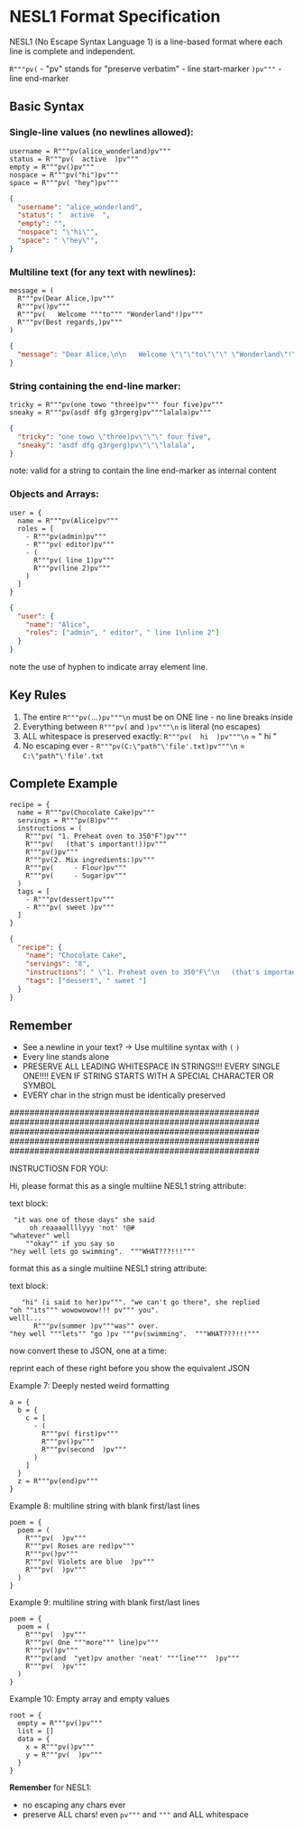 # NESL1 Format Specification

NESL1 (No Escape Syntax Language 1) is a line-based format where each line is complete and independent.

`R"""pv(` - "pv" stands for "preserve verbatim" - line start-marker
`)pv"""` - line end-marker

## Basic Syntax

### Single-line values (no newlines allowed):
```
username = R"""pv(alice_wonderland)pv"""
status = R"""pv(  active  )pv"""
empty = R"""pv()pv"""
nospace = R"""pv("hi")pv"""
space = R"""pv( "hey")pv"""
```
```json
{
  "username": "alice_wonderland",
  "status": "  active  ",
  "empty": "",
  "nospace": "\"hi\"",
  "space": " \"hey\"",
}
```

### Multiline text (for any text with newlines):
```
message = (
  R"""pv(Dear Alice,)pv"""
  R"""pv()pv"""
  R"""pv(   Welcome """to""" "Wonderland"!)pv"""
  R"""pv(Best regards,)pv"""
)
```
```json
{
  "message": "Dear Alice,\n\n   Welcome \"\"\"to\"\"\" \"Wonderland\"!\nBest regards,"
}
```

### String containing the end-line marker:
```
tricky = R"""pv(one towo "three)pv""" four five)pv"""
sneaky = R"""pv(asdf dfg g3rgerg)pv"""lalala)pv"""
```
```json
{
  "tricky": "one towo \"three)pv\"\"\" four five",
  "sneaky": "asdf dfg g3rgerg)pv\"\"\"lalala",
}
```

note: valid for a string to contain the line end-marker as internal content

### Objects and Arrays:
```
user = {
  name = R"""pv(Alice)pv"""
  roles = [
    - R"""pv(admin)pv"""
    - R"""pv( editor)pv"""
    - (
      R"""pv( line 1)pv"""
      R"""pv(line 2)pv"""
    )
  ]
}
```
```json
{
  "user": {
    "name": "Alice",
    "roles": ["admin", " editor", " line 1\nline 2"]
  }
}
```
note the use of hyphen to indicate array element line. 

## Key Rules

1. The entire `R"""pv(`...`)pv"""\n` must be on ONE line - no line breaks inside
2. Everything between `R"""pv(` and `)pv"""\n` is literal (no escapes)
3. ALL whitespace is preserved exactly: `R"""pv(  hi  )pv"""\n` = "  hi  "
5. No escaping ever - `R"""pv(C:\"path"\'file'.txt)pv"""\n` = `C:\"path"\'file'.txt`

## Complete Example

```
recipe = {
  name = R"""pv(Chocolate Cake)pv"""
  servings = R"""pv(8)pv"""
  instructions = (
    R"""pv( "1. Preheat oven to 350°F")pv"""
    R"""pv(   (that's important!))pv"""
    R"""pv()pv"""
    R"""pv(2. Mix ingredients:)pv"""
    R"""pv(     - Flour)pv"""
    R"""pv(     - Sugar)pv"""
  )
  tags = [
    - R"""pv(dessert)pv"""
    - R"""pv( sweet )pv"""
  ]
}
```
```json
{
  "recipe": {
    "name": "Chocolate Cake",
    "servings": "8",
    "instructions": " \"1. Preheat oven to 350°F\"\n   (that's important!)\n\n2. Mix ingredients:\n     - Flour\n     - Sugar",
    "tags": ["dessert", " sweet "]
  }
}
```

## Remember
- See a newline in your text? → Use multiline syntax with `(` `)`
- Every line stands alone
- PRESERVE ALL LEADING WHITESPACE IN STRINGS!!! EVERY SINGLE ONE!!!! EVEN IF STRING STARTS WITH A SPECIAL CHARACTER OR SYMBOL
- EVERY char in the strign must be identically preserved


##################################################
##################################################
##################################################
##################################################
##################################################


INSTRUCTIOSN FOR YOU:

Hi, please format this as a single multiine NESL1 string attribute:

text block:
```
 "it was one of those days" she said 
     oh reaaaallllyyy 'not' !@#
"whatever" well
    ""okay"" if you say so
"hey well lets go swimming".  """WHAT???!!!"""
```

 format this as a single multiine NESL1 string attribute:

text block:
```
   "hi" (i said to her)pv""". "we can't go there", she replied 
"oh ""its""" wowowowow!!! pv""" you". 
welll...
      R"""pv(summer )pv"""was"" over.
"hey well """lets"" "go )pv """pv(swimming".  """WHAT???!!!"""
```

now convert these to JSON, one at a time:

reprint each of these right before you show the equivalent JSON

Example 7: Deeply nested weird formatting
```
a = {
  b = {
    c = [
      - (
        R"""pv( first)pv"""
        R"""pv()pv"""
        R"""pv(second  )pv"""
      )
    ]
  }
  z = R"""pv(end)pv"""
}
```

Example 8: multiline string with blank first/last lines
```
poem = {
  poem = (
    R"""pv(  )pv"""
    R"""pv( Roses are red)pv"""
    R"""pv()pv"""
    R"""pv( Violets are blue  )pv"""
    R"""pv(  )pv"""
  )
}
```

Example 9: multiline string with blank first/last lines
```
poem = {
  poem = (
    R"""pv(  )pv"""
    R"""pv( One """more""" line)pv"""
    R"""pv()pv"""
    R"""pv(and  "yet)pv another 'neat' """line"""  )pv"""
    R"""pv(  )pv"""
  )
}
```

Example 10: Empty array and empty values
```
root = {
  empty = R"""pv()pv"""
  list = []
  data = {
    x = R"""pv()pv"""
    y = R"""pv(  )pv"""
  }
}
```


**Remember** 
for NESL1: 
- no escaping any chars ever
- preserve ALL chars!  even `pv"""` and `"""` and ALL whitespace
